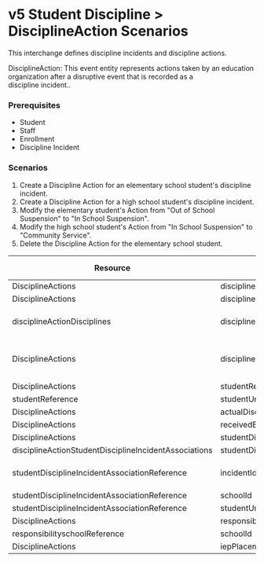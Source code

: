 # v5 Student Discipline > DisciplineAction Scenarios

This interchange defines discipline incidents and discipline actions.

DisciplineAction: This event entity represents actions taken by an education
organization after a disruptive event that is recorded as a
discipline incident..

### Prerequisites

* Student
* Staff
* Enrollment
* Discipline Incident

### Scenarios

1. Create a Discipline Action for an elementary school student's discipline
    incident.
2. Create a Discipline Action for a high school student's discipline incident.
3. Modify the elementary student's Action from "Out of School Suspension" to
    "In School Suspension".
4. Modify the high school student's Action from "In School Suspension" to
    "Community Service".
5. Delete the Discipline Action for the elementary school student.

| Resource | Property Name | Is Collection | Data Type | Required / Optional | Scenario 1  <br/>POST | Scenario 2  <br/>POST | Scenario 3  <br/>PUT | Scenario 4  <br/>PUT |
| --- | --- | --- | --- | --- | --- | --- | --- | --- |
| DisciplineActions | disciplineActionIdentifier | FALSE | nvarchar | REQUIRED | 11  | 22  | 11  | 22  |
| DisciplineActions | disciplines | TRUE | disciplineActionDiscipline[] | REQUIRED |     |     |     |     |
| disciplineActionDisciplines | disciplineDescriptor | FALSE | disciplineDescriptor | REQUIRED | Out of School Suspension | In School Suspension | **In School Suspension** | **Community Service** |
| DisciplineActions | disciplineDate | FALSE | date | REQUIRED | 9/30/<br/>[Current School Year] | 9/30/<br/>[Current School Year] | 9/30/<br/>[Current School Year] | 9/30/<br/>[Current School Year] |
| DisciplineActions | studentReference | FALSE | integer | REQUIRED |     |     |     |     |
| studentReference | studentUniqueId | FALSE | string | REQUIRED | 111111 | 222222 | 111111 | 222222 |
| DisciplineActions | actualDisciplineActionLength | FALSE | number | REQUIRED | 2   | 5   | 2   | 5   |
| DisciplineActions | receivedEducationServicesDuringExpulsion | FALSE | boolean | REQUIRED | TRUE |     |     |     |
| DisciplineActions | studentDisciplineIncidentAssociations | TRUE | studentDisciplineIncidentAssociation[] | REQUIRED |     |     |     |     |
| disciplineActionStudentDisciplineIncidentAssociations | studentDisciplineIncidentAssociationReference | FALSE | studentDisciplineIncidentAssociationReference | REQUIRED |     |     |     |     |
| studentDisciplineIncidentAssociationReference | incidentIdentifier | FALSE | string | REQUIRED | ["1" if possible<br/><br/>| system value] | ["2" if possible<br/><br/>| system value] | ["1" if possible<br/><br/>| system value] | ["2" if possible<br/><br/>| system value] |
| studentDisciplineIncidentAssociationReference | schoolId | FALSE | integer | REQUIRED | 255901107 | 255901001 | 255901107 | 255901001 |
| studentDisciplineIncidentAssociationReference | studentUniqueId | TRUE | string | REQUIRED | 111111 | 222222 | 111111 | 222222 |
| DisciplineActions | responsibilitySchoolReference | FALSE | responsibilitySchoolReference | REQUIRED |     |     |     |     |
| responsibilityschoolReference | schoolId | FALSE | integer | REQUIRED | 255901107 | 255901001 | 255901107 | 255901001 |
| DisciplineActions | iepPlacementMeetingIndicator | TRUE | boolean | REQUIRED | TRUE |     | TRUE |     |
